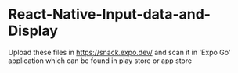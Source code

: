 # React-Native-Input-data-and-Display
Upload these files in https://snack.expo.dev/ and scan it in 'Expo Go' application which can be found in play store or app store
